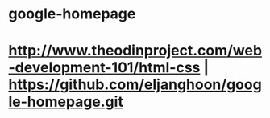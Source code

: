 # google-homepage 
# http://www.theodinproject.com/web-development-101/html-css | https://github.com/eljanghoon/google-homepage.git